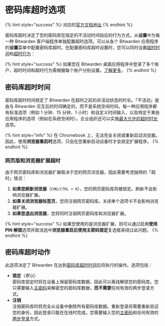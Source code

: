 # 密码库超时选项

{% hint style="success" %}
对应的[官方文档地址](https://bitwarden.com/help/article/vault-timeout/)
{% endhint %}

密码库超时决定了您的密码库在指定的不活动时间段后的行为方式。从**设置**中为每一种 Bitwarden 客户端程序单独配置超时选项。可以从各个 Bitwarden 应用程序的**设置**菜单中配置密码库超时。在配置密码库超时设置时，您可以同时设置[超时时间](vault-timeout-options.md#vault-timeout)和[超时行为](vault-timeout-options.md#vault-timeout-action)：

{% hint style="success" %}
如果您在 Bitwarden 桌面应用程序中登录了多个账户，超时时间和超时行为需根据每个账户分别设置。[了解更多](account-switching.md)。
{% endhint %}

## 密码库超时时间 <a href="#vault-timeout" id="vault-timeout"></a>

密码库超时时间规定了 Bitwarden 在超时之前的非活动状态的时长。「不活动」是由与 Bitwarden 交互后的时间确定的，而不是系统空闲时间。每一种应用程序都有标准选项（例如 1 分钟、15 分钟、1 小时）和自定义时间输入，以及特定于某些应用程序的选项（例如在系统空闲时）。企业组织还可以实施[最大允许的超时时长](../organizations/enterprise-policies.md#vault-timeout)选项。

{% hint style="info" %}
在 Chromebook 上，无法完全关闭或重新启动浏览器。因此，使用**浏览器重启时**选项，只会在您重新启动设备时才会锁定扩展程序。
{% endhint %}

### 网页版和浏览器扩展超时 <a href="#web-and-browser-extension-timeouts" id="web-and-browser-extension-timeouts"></a>

由于网页密码库和浏览器扩展取决于您的网页浏览器，因此需要考虑独特的「超时」情况：

1. **如果您刷新浏览器**（`CMD/CTRL + R`），您的网页密码库将被锁定。刷新不会影响浏览器扩展。
2. **如果关闭浏览器标签页**，您将注销网页密码库。关闭单个选项卡不会影响浏览器扩展。
3. **如果您退出浏览器**，您将同时注销网页密码库和浏览器扩展。

{% hint style="success" %}
如果您使用的是浏览器扩展，则可以通过启用**使用 PIN 解锁**选项并取消选中**浏览器重启后使用主密码锁定**复选框来绕过此问题。
{% endhint %}

## 密码库超时动作 <a href="#vault-timeout-action" id="vault-timeout-action"></a>

此选项决定了 Bitwarden 在达到[密码库超时](vault-timeout-options.md#vault-timeout)[时间](vault-timeout-options.md#vault-timeout)后将执行的操作。选项包括：

* **锁定**（_默认_）\
  密码库锁定时将在设备上保留密码库数据，因此可以离线解锁您的密码库。您只需要输入[主密码](your-master-password.md)来解密您的密码库数据，**而不需要**任何有效的两步登录方式。
* **注销**\
  注销密码库时将完全从设备中删除所有密码库数据。重新登录将需要重新验证您的身份，因此登录只能在在线时完成。您需要输入您的[主密码](your-master-password.md)和任何有效的[两步登录](../two-step-login/two-step-login-methods.md)方式。

